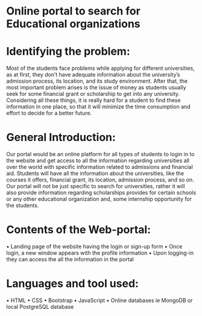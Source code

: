 
# Online portal to search for Educational organizations

# Identifying the problem:
Most of the students face problems while applying for different universities, as at first, they don’t have adequate information about the university’s admission process, its location, and its study environment. After that, the most important problem arises is the issue of money as students usually seek for some financial grant or scholarship to get into any university. Considering all these things, it is really hard for a student to find these information in one place, so that it will minimize the time consumption and effort to decide for a better future.

# General Introduction:
Our portal would be an online platform for all types of students to login in to the website and get access to all the information regarding universities all over the world with specific information related to admissions and financial aid. Students will have all the information about the universities, like the courses it offers, financial grant, its location, admission process, and so on. Our portal will not be just specific to search for universities, rather it will also provide information regarding scholarships provides for certain schools or any other educational organization and, some internship opportunity for the students. 

# Contents of the Web-portal:
•	Landing page of the website having the login or sign-up form
•	Once login, a new window appears with the profile information
•	Upon logging-in they can access the all the information in the portal

# Languages and tool used:
•	HTML
•	CSS
•	Bootstrap
•	JavaScript
•	Online databases ie MongoDB or local PostgreSQL database




